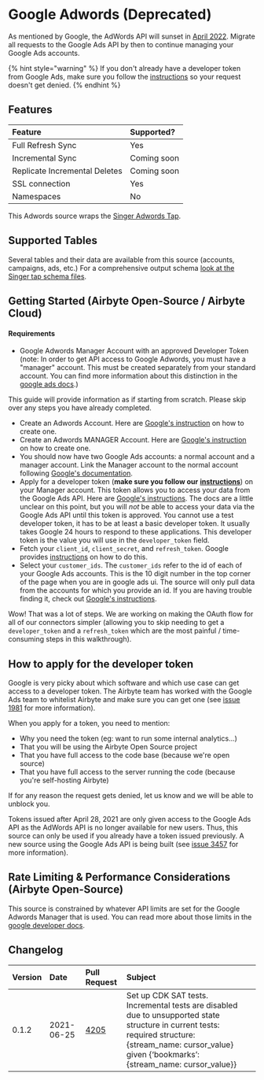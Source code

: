 # Google Adwords (Deprecated)

As mentioned by Google, the AdWords API will sunset in [April 2022](https://ads-developers.googleblog.com/2021/04/upgrade-to-google-ads-api-from-adwords.html). Migrate all requests to the Google Ads API by then to continue managing your Google Ads accounts.

{% hint style="warning" %}
If you don't already have a developer token from Google Ads, make sure you follow the [instructions](google-adwords.md#how-to-apply-for-the-developer-token) so your request doesn't get denied.
{% endhint %}

## Features

| Feature | Supported? |
| :--- | :--- |
| Full Refresh Sync | Yes |
| Incremental Sync | Coming soon |
| Replicate Incremental Deletes | Coming soon |
| SSL connection | Yes |
| Namespaces | No |

This Adwords source wraps the [Singer Adwords Tap](https://github.com/singer-io/tap-adwords).

## Supported Tables

Several tables and their data are available from this source \(accounts, campaigns, ads, etc.\) For a comprehensive output schema [look at the Singer tap schema files](https://github.com/singer-io/tap-adwords/tree/master/tap_adwords/schemas).

## Getting Started (Airbyte Open-Source / Airbyte Cloud)

#### Requirements

* Google Adwords Manager Account with an approved Developer Token \(note: In order to get API access to Google Adwords, you must have a "manager" account. This must be created separately from your standard account. You can find more information about this distinction in the [google ads docs](https://ads.google.com/home/tools/manager-accounts/).\)

This guide will provide information as if starting from scratch. Please skip over any steps you have already completed.

* Create an Adwords Account. Here are [Google's instruction](https://support.google.com/google-ads/answer/6366720) on how to create one.
* Create an Adwords MANAGER Account. Here are [Google's instruction](https://ads.google.com/home/tools/manager-accounts/) on how to create one.
* You should now have two Google Ads accounts: a normal account and a manager account. Link the Manager account to the normal account following [Google's documentation](https://support.google.com/google-ads/answer/7459601).
* Apply for a developer token \(**make sure you follow our** [**instructions**](google-adwords.md#how-to-apply-for-the-developer-token)\) on your Manager account.  This token allows you to access your data from the Google Ads API. Here are [Google's instructions](https://developers.google.com/google-ads/api/docs/first-call/dev-token). The docs are a little unclear on this point, but you will _not_ be able to access your data via the Google Ads API until this token is approved. You cannot use a test developer token, it has to be at least a basic developer token. It usually takes Google 24 hours to respond to these applications. This developer token is the value you will use in the `developer_token` field.
* Fetch your `client_id`, `client_secret`, and `refresh_token`. Google provides [instructions](https://developers.google.com/adwords/api/docs/guides/first-api-call#set_up_oauth2_authentication) on how to do this.
* Select your `customer_ids`. The `customer_ids` refer to the id of each of your Google Ads accounts. This is the 10 digit number in the top corner of the page when you are in google ads ui. The source will only pull data from the accounts for which you provide an id. If you are having trouble finding it, check out [Google's instructions](https://support.google.com/google-ads/answer/1704344).

Wow! That was a lot of steps. We are working on making the OAuth flow for all of our connectors simpler \(allowing you to skip needing to get a `developer_token` and a `refresh_token` which are the most painful / time-consuming steps in this walkthrough\).

## How to apply for the developer token

Google is very picky about which software and which use case can get access to a developer token. The Airbyte team has worked with the Google Ads team to whitelist Airbyte and make sure you can get one \(see [issue 1981](https://github.com/airbytehq/airbyte/issues/1981) for more information\).

When you apply for a token, you need to mention:

* Why you need the token \(eg: want to run some internal analytics...\)
* That you will be using the Airbyte Open Source project
* That you have full access to the code base \(because we're open source\)
* That you have full access to the server running the code \(because you're self-hosting Airbyte\)

If for any reason the request gets denied, let us know and we will be able to unblock you.

Tokens issued after April 28, 2021 are only given access to the Google Ads API as the AdWords API is no longer available for new users. Thus, this source can only be used if you already have a token issued previously. A new source using the Google Ads API is being built \(see [issue 3457](https://github.com/airbytehq/airbyte/issues/3457) for more information\).

## Rate Limiting & Performance Considerations (Airbyte Open-Source)

This source is constrained by whatever API limits are set for the Google Adwords Manager that is used. You can read more about those limits in the [google developer docs](https://developers.google.com/adwords/api/faq#access).

## Changelog

| Version | Date       | Pull Request | Subject |
| :------ | :--------  | :-----       | :------ |
| 0.1.2  | 2021-06-25 | [4205](https://github.com/airbytehq/airbyte/pull/4205) | Set up CDK SAT tests. Incremental tests are disabled due to unsupported state structure in current tests: required structure: {stream_name: cursor_value} given {‘bookmarks’: {stream_name: cursor_value}} |

